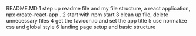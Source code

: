README.MD
1 step up readme file and my file structure, a react application, npx create-react-app .
2 start with npm start
3 clean up file, delete  unnecessary files
4 get the favicon.io and set the app title
5 use normalize css and global style
6 landing page setup and basic structure

